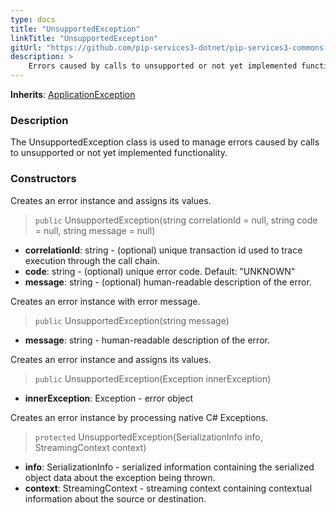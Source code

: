 ```yaml
---
type: docs
title: "UnsupportedException"
linkTitle: "UnsupportedException"
gitUrl: "https://github.com/pip-services3-dotnet/pip-services3-commons-dotnet"
description: >
    Errors caused by calls to unsupported or not yet implemented functionality.
---
```


**Inherits**: [ApplicationException](../application_exception)

### Description

The UnsupportedException class is used to manage errors caused by calls to unsupported or not yet implemented functionality.

### Constructors
Creates an error instance and assigns its values.

> `public` UnsupportedException(string correlationId = null, string code = null, string message = null)

- **correlationId**: string - (optional) unique transaction id used to trace execution through the call chain.
- **code**: string - (optional) unique error code. Default: "UNKNOWN"
- **message**: string - (optional) human-readable description of the error.


Creates an error instance with error message.

> `public` UnsupportedException(string message)

- **message**: string - human-readable description of the error.


Creates an error instance and assigns its values.

> `public` UnsupportedException(Exception innerException)

- **innerException**: Exception - error object


Creates an error instance by processing native C# Exceptions.

> `protected` UnsupportedException(SerializationInfo info, StreamingContext context)

- **info**: SerializationInfo - serialized information containing the serialized object data about the exception being thrown.
- **context**: StreamingContext - streaming context containing contextual information about the source or destination.
